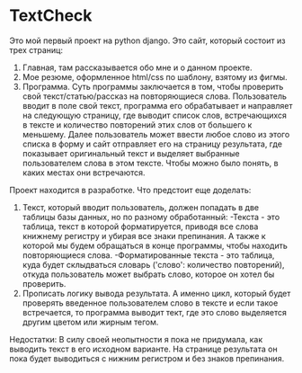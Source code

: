 # TextCheck
Это мой первый проект на python django. Это сайт, который состоит из трех страниц:
1. Главная, там рассказывается обо мне и о данном проекте.
2. Мое резюме, оформленное html/css по шаблону, взятому из фигмы.
3. Программа. 
   Суть программы заключается в том, чтобы проверить свой текст/статью/рассказ на повторяющиеся слова. 
   Пользователь вводит в поле свой текст, программа его обрабатывает и направляет на следующую страницу, где выводит список слов, 
   встречающихся в тексте и количество повторений этих слов от большего к меньшему. 
   Далее пользователь может ввести любое слово из этого списка в форму и сайт отправляет его на страницу результата, где показывает оригинальный текст
   и выделяет выбранные пользователем слова в этом тексте. Чтобы можно было понять, в каких местах они встречаются. 

Проект находится в разработке. Что предстоит еще доделать:
1. Текст, который вводит пользователь, должен попадать в две таблицы базы данных, но по разному обработанный:
   -Текста - это таблица, текст в которой форматируется, приводя все слова книжнему регистру и убирая все знаки препинания. 
   А также к которой мы будем обращаться в конце программы, чтобы находить повторяющиеся слова.
   -Форматированные текста - это таблица, куда будет склыдваться словарь ('слово': количество повторений), откуда пользователь может выбрать слово, которое он хотел бы проверить.
2. Прописать логику вывода результата. А именно цикл, который будет проверять введенное пользователем слово в тексте и если такое встречается, то программа выводит тект,
   где это слово выделяется другим цветом или жирным тегом. 
   
Недостатки: 
В силу своей неопытности я пока не придумала, как выводить текст в его исходном варианте. На странице результата он пока будет выводиться с нижним регистром и без знаков препинания. 
   
